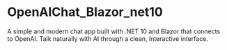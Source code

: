 # OpenAIChat_Blazor_net10
A simple and modern chat app built with .NET 10 and Blazor that connects to OpenAI. Talk naturally with AI through a clean, interactive interface.
